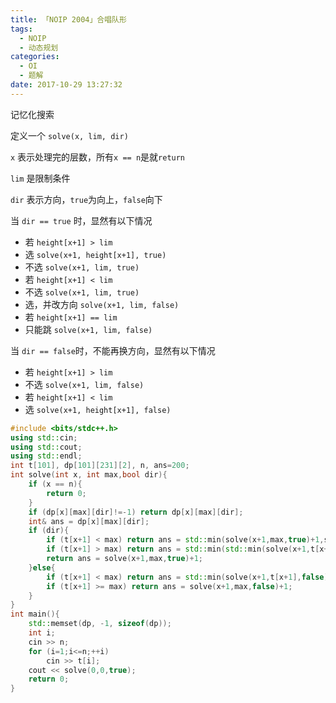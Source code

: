 ```yaml
---
title: 「NOIP 2004」合唱队形
tags:
  - NOIP
  - 动态规划
categories:
  - OI
  - 题解
date: 2017-10-29 13:27:32
---
```


记忆化搜索

定义一个 `solve(x, lim, dir)`

`x` 表示处理完的层数，所有`x == n`是就`return`

`lim` 是限制条件

`dir` 表示方向，`true`为向上，`false`向下

当 `dir == true` 时，显然有以下情况
- 若 `height[x+1] > lim`
 - 选 `solve(x+1, height[x+1], true)`
 - 不选 `solve(x+1, lim, true)`
- 若 `height[x+1] < lim`
 - 不选 `solve(x+1, lim, true)`
 - 选，并改方向 `solve(x+1, lim, false)`
- 若 `height[x+1] == lim`
 - 只能跳 `solve(x+1, lim, false)`

当 `dir == false`时，不能再换方向，显然有以下情况
- 若 `height[x+1] > lim`
 - 不选 `solve(x+1, lim, false)`
- 若 `height[x+1] < lim`
 - 选 `solve(x+1, height[x+1], false)`


```cpp
#include <bits/stdc++.h>
using std::cin;
using std::cout;
using std::endl;
int t[101], dp[101][231][2], n, ans=200;
int solve(int x, int max,bool dir){
    if (x == n){
        return 0;
    }
    if (dp[x][max][dir]!=-1) return dp[x][max][dir];
    int& ans = dp[x][max][dir];
    if (dir){
        if (t[x+1] < max) return ans = std::min(solve(x+1,max,true)+1,solve(x+1,t[x+1],false));
        if (t[x+1] > max) return ans = std::min(std::min(solve(x+1,t[x+1],true),solve(x+1,max,true)+1), solve(x+1,t[x+1],false));
        return ans = solve(x+1,max,true)+1;
    }else{
        if (t[x+1] < max) return ans = std::min(solve(x+1,t[x+1],false),solve(x+1,max,false)+1);
        if (t[x+1] >= max) return ans = solve(x+1,max,false)+1;
    }
}
int main(){
    std::memset(dp, -1, sizeof(dp));
    int i;
    cin >> n;
    for (i=1;i<=n;++i)
        cin >> t[i];
    cout << solve(0,0,true);
    return 0;
}

```
